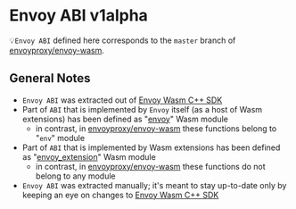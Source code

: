 # Envoy ABI v1alpha

💡`Envoy ABI` defined here corresponds to the `master` branch of [envoyproxy/envoy-wasm](https://github.com/envoyproxy/envoy-wasm).

## General Notes

* `Envoy ABI` was extracted out of [Envoy Wasm C++ SDK](https://github.com/envoyproxy/envoy-wasm/tree/master/api/wasm/cpp)
* Part of `ABI` that is implemented by `Envoy` itself (as a host of Wasm extensions) has been defined as "[envoy](./witx/envoy_host.witx)" Wasm module
  * in contrast, in [envoyproxy/envoy-wasm](https://github.com/envoyproxy/envoy-wasm) these functions belong to "`env`" module
* Part of `ABI` that is implemented by Wasm extensions has been defined as "[envoy_extension](./witx/envoy_extension.witx)" Wasm module
  * in contrast, in [envoyproxy/envoy-wasm](https://github.com/envoyproxy/envoy-wasm) these functions do not belong to any module
* `Envoy ABI` was extracted manually; it's meant to stay up-to-date only by keeping an eye on changes to [Envoy Wasm C++ SDK](https://github.com/envoyproxy/envoy-wasm/tree/master/api/wasm/cpp)
